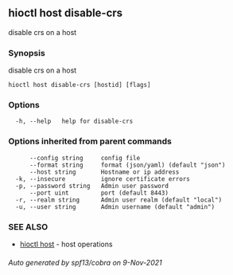 ## hioctl host disable-crs

disable crs on a host

### Synopsis

disable crs on a host

```
hioctl host disable-crs [hostid] [flags]
```

### Options

```
  -h, --help   help for disable-crs
```

### Options inherited from parent commands

```
      --config string     config file
      --format string     format (json/yaml) (default "json")
      --host string       Hostname or ip address
  -k, --insecure          ignore certificate errors
  -p, --password string   Admin user password
      --port uint         port (default 8443)
  -r, --realm string      Admin user realm (default "local")
  -u, --user string       Admin username (default "admin")
```

### SEE ALSO

* [hioctl host](hioctl_host.md)	 - host operations

###### Auto generated by spf13/cobra on 9-Nov-2021
